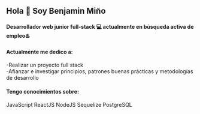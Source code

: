 ## Hola 👋 Soy Benjamin Miño
#### Desarrollador web junior full-stack 💻 actualmente en búsqueda activa de empleo♨️

#### Actualmente me dedico a:
-Realizar un proyecto full stack <br>
-Afianzar e investigar principios, patrones buenas prácticas y metodologías de desarrollo <br>

#### Tengo conocimientos sobre:
JavaScript
ReactJS
NodeJS
Sequelize
PostgreSQL
